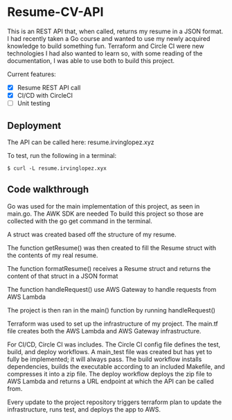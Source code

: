 # Resume-CV-API

This is an REST API that, when called, returns my resume in a JSON format. I had recently taken a Go 
course and wanted to use my newly acquired knowledge to build something fun. Terraform and Circle CI
were new technologies I had also wanted to learn so, with some reading of the documentation, I was able to use both to build this project. 

Current features:

- [x] Resume REST API call
- [x] CI/CD with CircleCI
- [ ] Unit testing 

## Deployment

The API can be called here: resume.irvinglopez.xyz

To test, run the following in a terminal: 

    $ curl -L resume.irvinglopez.xyx

## Code walkthrough

Go was used for the main implementation of this project, as seen in main.go. The AWK SDK are needed
To build this project so those are collected with the go get command in the terminal.

A struct was created based off the structure of my resume.

The function getResume() was then created to fill the Resume struct with the contents of my real resume. 

The function formatResume() receives a Resume struct and returns the content of that struct in a JSON format

The function handleRequest() use AWS Gateway to handle requests from AWS Lambda

The project is then ran in the main() function by running handleRequest()

Terraform was used to set up the infrastructure of my project. The main.tf file creates both the
AWS Lambda and AWS Gateway infrastructure.

For CI/CD, Circle CI was includes. The Circle CI config file defines the test, build, and deploy workflows. A main_test file was created but has yet to fully be implemented; it will always pass. The build workflow installs dependencies, builds the executable according to an included Makefile, and compresses it into a zip file. The deploy workflow deploys the zip file to AWS Lambda and returns a URL endpoint at which the API can be called from. 

Every update to the project repository triggers terraform plan to update the infrastructure, runs test, and deploys the app to AWS. 

